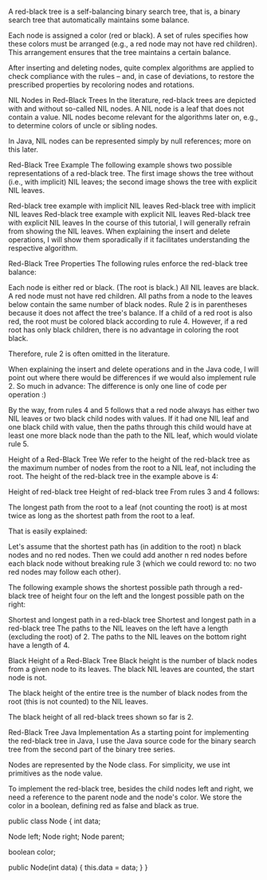 A red-black tree is a self-balancing binary search tree, that is, a binary search tree that automatically maintains some balance.

Each node is assigned a color (red or black). A set of rules specifies how these colors must be arranged (e.g., a red node may not have red children). This arrangement ensures that the tree maintains a certain balance.

After inserting and deleting nodes, quite complex algorithms are applied to check compliance with the rules – and, in case of deviations, to restore the prescribed properties by recoloring nodes and rotations.

NIL Nodes in Red-Black Trees
In the literature, red-black trees are depicted with and without so-called NIL nodes. A NIL node is a leaf that does not contain a value. NIL nodes become relevant for the algorithms later on, e.g., to determine colors of uncle or sibling nodes.

In Java, NIL nodes can be represented simply by null references; more on this later.

Red-Black Tree Example
The following example shows two possible representations of a red-black tree. The first image shows the tree without (i.e., with implicit) NIL leaves; the second image shows the tree with explicit NIL leaves.

Red-black tree example with implicit NIL leaves
Red-black tree with implicit NIL leaves
Red-black tree example with explicit NIL leaves
Red-black tree with explicit NIL leaves
In the course of this tutorial, I will generally refrain from showing the NIL leaves. When explaining the insert and delete operations, I will show them sporadically if it facilitates understanding the respective algorithm.

Red-Black Tree Properties
The following rules enforce the red-black tree balance:

Each node is either red or black.
(The root is black.)
All NIL leaves are black.
A red node must not have red children.
All paths from a node to the leaves below contain the same number of black nodes.
Rule 2 is in parentheses because it does not affect the tree's balance. If a child of a red root is also red, the root must be colored black according to rule 4. However, if a red root has only black children, there is no advantage in coloring the root black.

Therefore, rule 2 is often omitted in the literature.

When explaining the insert and delete operations and in the Java code, I will point out where there would be differences if we would also implement rule 2. So much in advance: The difference is only one line of code per operation :)

By the way, from rules 4 and 5 follows that a red node always has either two NIL leaves or two black child nodes with values. If it had one NIL leaf and one black child with value, then the paths through this child would have at least one more black node than the path to the NIL leaf, which would violate rule 5.

Height of a Red-Black Tree
We refer to the height of the red-black tree as the maximum number of nodes from the root to a NIL leaf, not including the root. The height of the red-black tree in the example above is 4:

Height of red-black tree
Height of red-black tree
From rules 3 and 4 follows:

The longest path from the root to a leaf (not counting the root) is at most twice as long as the shortest path from the root to a leaf.

That is easily explained:

Let's assume that the shortest path has (in addition to the root) n black nodes and no red nodes. Then we could add another n red nodes before each black node without breaking rule 3 (which we could reword to: no two red nodes may follow each other).

The following example shows the shortest possible path through a red-black tree of height four on the left and the longest possible path on the right:

Shortest and longest path in a red-black tree
Shortest and longest path in a red-black tree
The paths to the NIL leaves on the left have a length (excluding the root) of 2. The paths to the NIL leaves on the bottom right have a length of 4.

Black Height of a Red-Black Tree
Black height is the number of black nodes from a given node to its leaves. The black NIL leaves are counted, the start node is not.

The black height of the entire tree is the number of black nodes from the root (this is not counted) to the NIL leaves.

The black height of all red-black trees shown so far is 2.

Red-Black Tree Java Implementation
As a starting point for implementing the red-black tree in Java, I use the Java source code for the binary search tree from the second part of the binary tree series.

Nodes are represented by the Node class. For simplicity, we use int primitives as the node value.

To implement the red-black tree, besides the child nodes left and right, we need a reference to the parent node and the node's color. We store the color in a boolean, defining red as false and black as true.

public class Node {
  int data;

  Node left;
  Node right;
  Node parent;

  boolean color;

  public Node(int data) {
    this.data = data;
  }
}